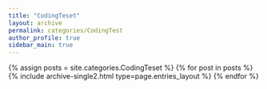 ```yaml
---
title: "CodingTeset"
layout: archive
permalink: categories/CodingTest
author_profile: true
sidebar_main: true
---
```

{% assign posts = site.categories.CodingTeset %}
{% for post in posts %} {% include archive-single2.html type=page.entries_layout %} {% endfor %}